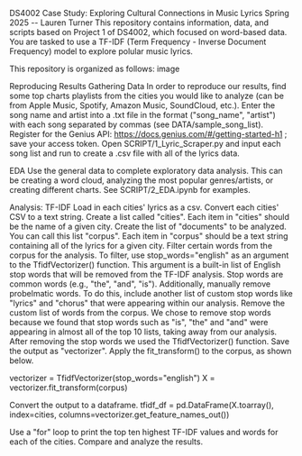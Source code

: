 DS4002 Case Study: Exploring Cultural Connections in Music Lyrics
Spring 2025 -- Lauren Turner
This repository contains information, data, and scripts based on Project 1 of DS4002, which focused on word-based data. You are tasked to use a TF-IDF (Term Frequency - Inverse Document Frequency) model to explore polular music lyrics.

This repository is organized as follows:
image

Reproducing Results
Gathering Data
In order to reproduce our results, find some top charts playlists from the cities you would like to analyze (can be from Apple Music, Spotify, Amazon Music, SoundCloud, etc.). Enter the song name and artist into a .txt file in the format ("song_name", "artist") with each song separated by commas (see DATA/sample_song_list). Register for the Genius API: https://docs.genius.com/#/getting-started-h1 ; save your access token. Open SCRIPT/1_Lyric_Scraper.py and input each song list and run to create a .csv file with all of the lyrics data.

EDA
Use the general data to complete exploratory data analysis. This can be creating a word cloud, analyzing the most popular genres/artists, or creating different charts. See SCRIPT/2_EDA.ipynb for examples.

Analysis: TF-IDF
Load in each cities' lyrics as a csv. Convert each cities' CSV to a text string. Create a list called "cities". Each item in "cities" should be the name of a given city. Create the list of "documents" to be analyzed. You can call this list "corpus". Each item in "corpus" should be a text string containing all of the lyrics for a given city. Filter certain words from the corpus for the analysis. To filter, use stop_words="english" as an argument to the TfidfVectorizer() function. This argument is a built-in list of English stop words that will be removed from the TF-IDF analysis. Stop words are common words (e.g., "the", "and", "is"). Additionally, manually remove probelmatic words. To do this, include another list of custom stop words like "lyrics" and "chorus" that were appearing within our analysis. Remove the custom list of words from the corpus. We chose to remove stop words because we found that stop words such as "is", "the" and "and" were appearing in almost all of the top 10 lists, taking away from our analysis. After removing the stop words we used the TfidfVectorizer() function. Save the output as "vectorizer". Apply the fit_transform() to the corpus, as shown below.

vectorizer = TfidfVectorizer(stop_words="english") X = vectorizer.fit_transform(corpus)

Convert the output to a dataframe. tfidf_df = pd.DataFrame(X.toarray(), index=cities, columns=vectorizer.get_feature_names_out())

Use a "for" loop to print the top ten highest TF-IDF values and words for each of the cities. Compare and analyze the results.
